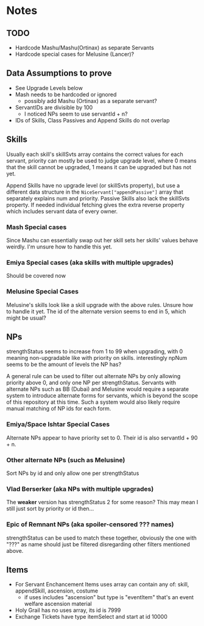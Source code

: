 # Notes

## TODO

- Hardcode Mashu/Mashu(Ortinax) as separate Servants
- Hardcode special cases for Melusine (Lancer)?

## Data Assumptions to prove

- See Upgrade Levels below
- Mash needs to be hardcoded or ignored
  - possibly add Mashu (Ortinax) as a separate servant?
- ServantIDs are divisible by 100
  - I noticed NPs seem to use servantId + n?
- IDs of Skills, Class Passives and Append Skills do not overlap

## Skills

Usually each skill's skillSvts array contains the correct values for each servant, priority can mostly be used to judge upgrade level, where 0 means that the skill cannot be upgraded, 1 means it can be upgraded but has not yet.

Append Skills have no upgrade level (or skillSvts property), but use a different data structure in the `NiceServant["appendPassive"]` array that separately explains num and priority. Passive Skills also lack the skillSvts property. If needed individual fetching gives the extra reverse property which includes servant data of every owner.

### Mash Special cases

Since Mashu can essentially swap out her skill sets her skills' values behave weirdly. I'm unsure how to handle this yet.

### Emiya Special cases (aka skills with multiple upgrades)

Should be covered now

### Melusine Special Cases

Melusine's skills look like a skill upgrade with the above rules. Unsure how to handle it yet. The id of the alternate version seems to end in 5, which might be usual?

## NPs

strengthStatus seems to increase from 1 to 99 when upgrading, with 0 meaning non-upgradable like with priority on skills. interestingly npNum seems to be the amount of levels the NP has?

A general rule can be used to filter out alternate NPs by only allowing priority above 0, and only one NP per strengthStatus. Servants with alternate NPs such as BB (Dubai) and Melusine would require a separate system to introduce alternate forms for servants, which is beyond the scope of this repository at this time. Such a system would also likely require manual matching of NP ids for each form.

### Emiya/Space Ishtar Special Cases

Alternate NPs appear to have priority set to 0. Their id is also servantId + 90 + n.

### Other alternate NPs (such as Melusine)

Sort NPs by id and only allow one per strengthStatus

### Vlad Berserker (aka NPs with multiple upgrades)

The **weaker** version has strengthStatus 2 for some reason? This may mean I still just sort by priority or id then...

### Epic of Remnant NPs (aka spoiler-censored ??? names)

strengthStatus can be used to match these together, obviously the one with "???" as name should just be filtered disregarding other filters mentioned above.

## Items

- For Servant Enchancement Items uses array can contain any of: skill, appendSkill, ascension, costume
  - if uses includes "ascension" but type is "eventItem" that's an event welfare ascension material
- Holy Grail has no uses array, its id is 7999
- Exchange Tickets have type itemSelect and start at id 10000
